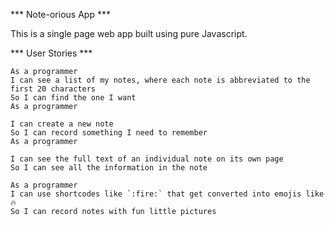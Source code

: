*** Note-orious App ***

This is a single page web app built using pure Javascript.

*** User Stories ***
```
As a programmer
I can see a list of my notes, where each note is abbreviated to the first 20 characters
So I can find the one I want
As a programmer

I can create a new note
So I can record something I need to remember
As a programmer

I can see the full text of an individual note on its own page
So I can see all the information in the note

As a programmer
I can use shortcodes like `:fire:` that get converted into emojis like 🔥
So I can record notes with fun little pictures
```